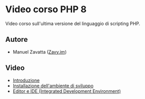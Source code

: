 # Video corso PHP 8

Video corso sull'ultima versione del linguaggio di scripting PHP.

## Autore

* Manuel Zavatta ([Zavy.im](https://zavy.im/))

## Video

  * [Introduzione](/01-introduzione/)
  * [Installazione dell'ambiente di sviluppo](/02-installazione/)
  * [Editor e IDE (Integrated Development Environment)](/03-editor-e-ide/)
